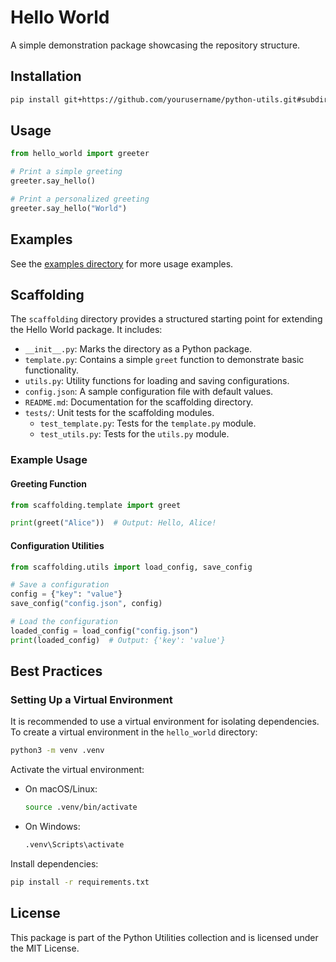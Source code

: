 # Hello World

A simple demonstration package showcasing the repository structure.

## Installation

```bash
pip install git+https://github.com/yourusername/python-utils.git#subdirectory=packages/hello_world
```

## Usage

```python
from hello_world import greeter

# Print a simple greeting
greeter.say_hello()

# Print a personalized greeting
greeter.say_hello("World")
```

## Examples

See the [examples directory](examples) for more usage examples.

## Scaffolding

The `scaffolding` directory provides a structured starting point for extending the Hello World package. It includes:

- `__init__.py`: Marks the directory as a Python package.
- `template.py`: Contains a simple `greet` function to demonstrate basic functionality.
- `utils.py`: Utility functions for loading and saving configurations.
- `config.json`: A sample configuration file with default values.
- `README.md`: Documentation for the scaffolding directory.
- `tests/`: Unit tests for the scaffolding modules.
  - `test_template.py`: Tests for the `template.py` module.
  - `test_utils.py`: Tests for the `utils.py` module.

### Example Usage

#### Greeting Function

```python
from scaffolding.template import greet

print(greet("Alice"))  # Output: Hello, Alice!
```

#### Configuration Utilities

```python
from scaffolding.utils import load_config, save_config

# Save a configuration
config = {"key": "value"}
save_config("config.json", config)

# Load the configuration
loaded_config = load_config("config.json")
print(loaded_config)  # Output: {'key': 'value'}
```

## Best Practices

### Setting Up a Virtual Environment

It is recommended to use a virtual environment for isolating dependencies. To create a virtual environment in the `hello_world` directory:

```bash
python3 -m venv .venv
```

Activate the virtual environment:

- On macOS/Linux:
  ```bash
  source .venv/bin/activate
  ```
- On Windows:
  ```bash
  .venv\Scripts\activate
  ```

Install dependencies:

```bash
pip install -r requirements.txt
```

## License

This package is part of the Python Utilities collection and is licensed under the MIT License.
